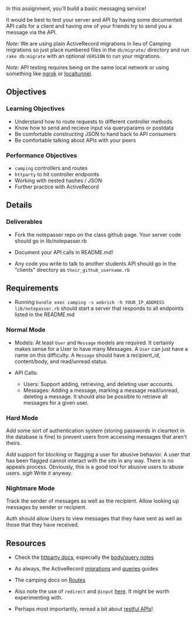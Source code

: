 In this assignment, you'll build a basic messaging service!

It would be best to test your server and API by having some
documented API calls for a client and having one of your
friends try to send you a message via the API.

*Note:* We are using plain ActiveRecord migrations in lieu of Camping
migrations so just place numbered files in the `db/migrate/` directory
and run `rake db:migrate` with an optional `VERSION` to run your migrations.

*Note:* API testing requires being on the same local network or
using something like [ngrok](http://ngrok.com) or [localtunnel](http://localtunnel.me/).

## Objectives

### Learning Objectives

* Understand how to route requests to different controller methods
* Know how to send and recieve input via queryparams or postdata
* Be comfortable constructing JSON to hand back to API consumers
* Be comfortable talking about APIs with your peers

### Performance Objectives

* `camping` controllers and routes
* `httparty` to hit controller endpoints
* Working with nested hashes / JSON
* Further practice with ActiveRecord

## Details

### Deliverables

* Fork the notepasser repo on the class github page.
  Your server code should go in lib/notepasser.rb

* Document your API calls in README.md!

* Any code you write to talk to another students API
  should go in the "clients" directory as `their_github_username.rb`

## Requirements

* Running `bundle exec camping -s webrick -h YOUR_IP_ADDRESS lib/notepasser.rb`
  should start a server that responds to all endpoints listed in the README.md

### Normal Mode

* Models: At least `User` and `Message` models are required.
  It certainly makes sense for a User to have many Messages.
  A `User` can just have a name on this difficulty.
  A `Message` should have a recipient_id, content/body, and read/unread status.

* API Calls:
  * Users: Support adding, retrieving, and deleting user accounts.
  * Messages: Adding a message, marking a message read/unread, deleting a message.
    It should also be possible to retrieve all messages for a given user.

### Hard Mode

Add some sort of authentication system (storing passwords
in cleartext in the database is fine) to prevent users
from accessing messages that aren't theirs.

Add support for blocking or flagging a user for abusive behavior.
A user that has been flagged cannot interact with the site in
any way. There is no appeals process. Obviously, this is a good
tool for abusive users to abuse users. *sigh* Write it anyway.

### Nightmare Mode

Track the sender of messages as well as the recipient.
Allow looking up messages by sender or recipient.

Auth should allow Users to view messages that they have
sent as well as those that they have received.

## Resources

* Check the [httparty docs][httparty], especially the [body/query notes][body/query]
* As always, the ActiveRecord [migrations][migrations] and [queries][queries] guides
* The camping docs on [Routes](http://camping.io/Book/-Getting-Started#Routes)
* Also note the use of `redirect` and `@input` [here][last]. It might be worth experimenting with.

* Perhaps most importantly, reread a bit about [restful APIs][rest]!

[httparty]: http://johnnunemaker.com/httparty/
[body/query]: http://www.rubydoc.info/github/jnunemaker/httparty/HTTParty/ClassMethods#post-instance_method

[migrations]: http://guides.rubyonrails.org/active_record_migrations.html
[queries]: http://guides.rubyonrails.org/active_record_querying.html

[last]: http://camping.io/Book/-Getting-Started#The-last-touch
[rest]: http://restful-api-design.readthedocs.org/en/latest/methods.html
